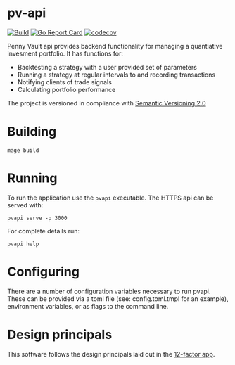 # pv-api

[![Build](https://github.com/penny-vault/pv-api/actions/workflows/build.yml/badge.svg)](https://github.com/penny-vault/pv-api/actions/workflows/build.yml)
[![Go Report Card](https://goreportcard.com/badge/github.com/jdfergason/pv-api)](https://goreportcard.com/report/github.com/penny-vault/pv-api)
[![codecov](https://codecov.io/gh/penny-vault/pv-api/branch/master/graph/badge.svg?token=L3C272LW9C)](https://codecov.io/gh/penny-vault/pv-api)

Penny Vault api provides backend functionality for managing a quantiative invesment portfolio. It has functions for:

- Backtesting a strategy with a user provided set of parameters
- Running a strategy at regular intervals to and recording transactions
- Notifying clients of trade signals
- Calculating portfolio performance

The project is versioned in compliance with [Semantic Versioning 2.0](https://semver.org)

# Building

    mage build

# Running

To run the application use the `pvapi` executable. The HTTPS api can be served with:

    pvapi serve -p 3000

For complete details run:

    pvapi help

# Configuring

There are a number of configuration variables necessary to run pvapi. These can be provided via a toml file (see: config.toml.tmpl for an example), environment variables, or as flags to the command line.

# Design principals

This software follows the design principals laid out in the [12-factor app](https://12factor.net).
